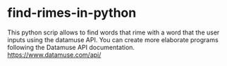 # find-rimes-in-python
This python scrip allows to find words that rime with a word that the user inputs using the datamuse API.
You can create more elaborate programs following the Datamuse API documentation.
https://www.datamuse.com/api/
